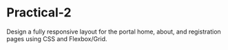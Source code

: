 # Practical-2
Design a fully responsive layout for the portal home, about, and registration  pages using CSS and Flexbox/Grid. 
